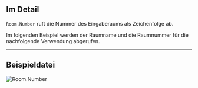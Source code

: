 ## Im Detail
`Room.Number` ruft die Nummer des Eingaberaums als Zeichenfolge ab.

Im folgenden Beispiel werden der Raumname und die Raumnummer für die nachfolgende Verwendung abgerufen.
___
## Beispieldatei

![Room.Number](./Revit.Elements.Room.Number_img.jpg)
